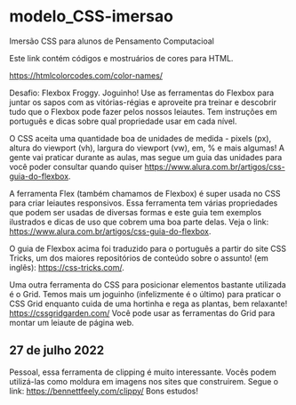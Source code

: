 # modelo_CSS-imersao
Imersão CSS para alunos de Pensamento Computacioal

Este link contém códigos e mostruários de cores para HTML.

https://htmlcolorcodes.com/color-names/

Desafio: Flexbox Froggy. Joguinho!
Use as ferramentas do Flexbox para juntar os sapos com as vitórias-régias e aproveite pra treinar e descobrir tudo que o
Flexbox pode fazer pelos nossos leiautes. Tem instruções em português e dicas sobre qual propriedade usar em cada nível.

O CSS aceita uma quantidade boa de unidades de medida - pixels (px), altura do viewport (vh), largura do viewport (vw), 
em, % e mais algumas! A gente vai praticar durante as aulas, mas segue um guia das unidades para você poder consultar 
quando quiser https://www.alura.com.br/artigos/css-guia-do-flexbox.

A ferramenta Flex (também chamamos de Flexbox) é super usada no CSS para criar leiautes responsivos. Essa ferramenta tem 
várias propriedades que podem ser usadas de diversas formas e este guia tem exemplos ilustrados e dicas de uso que 
cobrem uma boa parte delas. Veja o link: https://www.alura.com.br/artigos/css-guia-do-flexbox.

O guia de Flexbox acima foi traduzido para o português a partir do site CSS Tricks, um dos maiores repositórios de 
conteúdo sobre o assunto! (em inglês): https://css-tricks.com/.

Uma outra ferramenta do CSS para posicionar elementos bastante utilizada é o Grid. Temos mais um joguinho (infelizmente 
é o último) para praticar o CSS Grid enquanto cuida de uma hortinha e rega as plantas, bem relaxante!
https://cssgridgarden.com/ Você pode usar as ferramentas do Grid para montar um leiaute de página web.

## 27 de julho 2022
Pessoal, essa ferramenta de clipping é muito interessante. Vocês podem utilizá-las como moldura em imagens nos sites 
que construirem. Segue o link:
https://bennettfeely.com/clippy/
Bons estudos!
